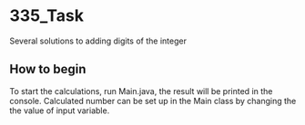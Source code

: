 # 335_Task

Several solutions to adding digits of the integer

## How to begin
To start the calculations, run Main.java, the result will be printed in the console.
Calculated number can be set up in the Main class by changing the the value of input variable.


